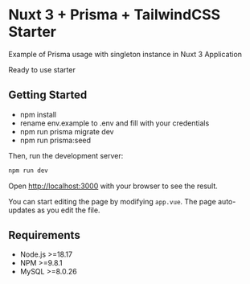 # Nuxt 3 + Prisma + TailwindCSS Starter
<p>Example of Prisma usage with singleton instance in Nuxt 3 Application</p>
<p>Ready to use starter</p>

## Getting Started

- npm install
- rename env.example to .env and fill with your credentials
- npm run prisma migrate dev
- npm run prisma:seed

Then, run the development server:

```bash
npm run dev
```

Open [http://localhost:3000](http://localhost:3000) with your browser to see the result.

You can start editing the page by modifying `app.vue`. The page auto-updates as you edit the file.

## Requirements
- Node.js >=18.17
- NPM >=9.8.1
- MySQL >=8.0.26
